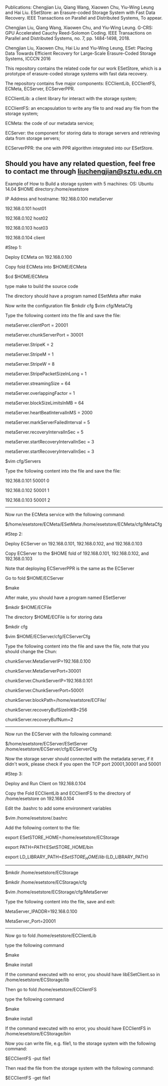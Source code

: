 Publications:
Chengjian Liu, Qiang Wang, Xiaowen Chu, Yiu-Wing Leung and  Hai Liu. ESetStore: an Erasure-coded Storage System with Fast Data Recovery. IEEE Transactions on Parallel and Distributed Systems, To appear.

Chengjian Liu, Qiang Wang, Xiaowen Chu, and Yiu-Wing Leung. G-CRS: GPU Accelerated Cauchy Reed-Solomon Coding. IEEE Transactions on Parallel and Distributed Systems, no. 7, pp. 1484-1498, 2018.

Chengjian Liu, Xiaowen Chu, Hai Liu and Yiu-Wing Leung, ESet: Placing Data Towards Efficient Recovery for Large-Scale Erasure-Coded Storage Systems, ICCCN 2016


This repository contains the related code for our work ESetStore, which is a prototype of erasure-coded storage systems with fast data recovery.

The repository contains five major components: ECClientLib, ECClientFS, ECMeta, ECServer, ECServerPPR.

ECClientLib: a client library for interact with the storage system;

ECClientFS: an encapsulation to write any file to and read any file from the storage system;

ECMeta: the code of our metadata service;

ECServer: the component for storing data to storage servers and retrieving data from storage servers;

ECServerPPR: the one with PPR algorithm integrated into our ESetStore.

Should you have any related question, feel free to contact me through liuchengjian@sztu.edu.cn
-------------------------------------------------------------------
Example of How to Build a storage system with 5 machines:
OS: Ubuntu 14.04
$HOME directory:/home/esetstore

IP Address and hostname:
192.168.0.100    metaServer

192.168.0.101    host01

192.168.0.102    host02

192.168.0.103    host03

192.168.0.104    client

#Step 1:

Deploy ECMeta on 192.168.0.100

Copy fold ECMeta into $HOME/ECMeta

$cd $HOME/ECMeta

type make to build the source code

The directory should have a program named ESetMeta after make

Now write the configuration file
$mkdir cfg
$vim cfg/MetaCfg

Type the following content into the file and save the file:

metaServer.clientPort = 20001

metaServer.chunkServerPort = 30001

metaServer.StripeK = 2

metaServer.StripeM = 1

metaServer.StripeW = 8

metaServer.StripePacketSizeInLong = 1

metaServer.streamingSize = 64

metaServer.overlappingFactor = 1

metaServer.blockSizeLimitsInMB = 64

metaServer.heartBeatIntervalInMS = 2000

metaServer.markServerFailedInterval = 5

metaServer.recoveryIntervalInSec = 5

metaServer.startRecoveryIntervalInSec = 3

metaServer.startRecoveryIntervalInSec = 3

$vim cfg/Servers

Type the following content into the file and save the file:

192.168.0.101 50001 0

192.168.0.102 50001 1

192.168.0.103 50001 2

--------------------------
Now run the ECMeta service with the following command:

$/home/esetstore/ECMeta/ESetMeta /home/esetstore/ECMeta/cfg/MetaCfg

#Step 2:

Deploy ECServer on 192.168.0.101, 192.168.0.102, and 192.168.0.103

Copy ECServer to the $HOME fold of 192.168.0.101, 192.168.0.102, and 192.168.0.103

Note that deploying ECServerPPR	is the same as the ECServer

Go to fold $HOME/ECServer

$make

After make, you should have a program named ESetServer

$mkdir $HOME/ECFile

The directory $HOME/ECFile is for storing data

$mkdir cfg

$vim $HOME/ECServer/cfg/ECServerCfg

Type the following content into the file and save the file, note that you should change the Chun:

chunkServer.MetaServerIP=192.168.0.100

chunkServer.MetaServerPort=30001

chunkServer.ChunkServerIP=192.168.0.101

chunkServer.ChunkServerPort=50001

chunkServer.blockPath=/home/esetstore/ECFile/

chunkServer.recoveryBufSizeInKB=256

chunkServer.recoveryBufNum=2
__________________________________
Now run the ECServer with the following command:

$/home/esetstore/ECServer/ESetServer /home/esetstore/ECServer/cfg/ECServerCfg

Now the storage server should connected with the metadata server, if it didn't work, please check if you open the TCP port 20001,30001 and 50001

#Step 3:

Deploy and Run Client on 192.168.0.104

Copy the Fold ECClientLib and ECClientFS to the directory of /home/esetstore on 192.168.0.104

Edit the .bashrc to add some environment variables

$vim /home/esetstore/.bashrc

Add the following content to the file:

export ESetSTORE_HOME=/home/esetstore/ECStorage

export PATH=$PATH:$ESetSTORE_HOME/bin

export LD_LIBRARY_PATH=${ESetSTORE_HOME}/lib:${LD_LIBRARY_PATH}

______________________________________________________________

$mkdir /home/esetstore/ECStorage

$mkdir /home/esetstore/ECStorage/cfg

$vim /home/esetstore/ECStorage/cfg/MetaServer

Type the following content into the file, save and exit:

MetaServer_IPADDR=192.168.0.100

MetaServer_Port=20001

_____________________________________________________________
Now go to fold /home/esetstore/ECClientLib	

type the following command

$make

$make install

If the command executed with no error, you should have libESetClient.so in /home/esetstore/ECStorage/lib

Then go to fold /home/esetstore/ECClientFS	

type the following command

$make

$make install

If the command executed with no error, you should have ECClientFS in /home/esetstore/ECStorage/bin

Now you can write file, e.g. file1,  to the storage system with the following command:

$ECClientFS -put file1

Then read the file from the storage system with the following command:

$ECClientFS -get file1



